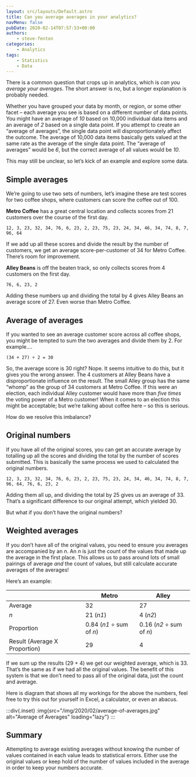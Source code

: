 ```yaml
---
layout: src/layouts/Default.astro
title: Can you average averages in your analytics?
navMenu: false
pubDate: 2020-02-14T07:57:53+00:00
authors:
    - steve-fenton
categories:
    - Analytics
tags:
    - Statistics
    - Data
---
```


There is a common question that crops up in analytics, which is *can you average your averages*. The short answer is no, but a longer explanation is probably needed.

Whether you have grouped your data by month, or region, or some other facet – each average you see is based on a different number of data points. You might have an average of *10* based on 10,000 individual data items and an average of *2* based on a single data point. If you attempt to create an “average of averages”, the single data point will disproportionately affect the outcome. The average of 10,000 data items basically gets valued at the same rate as the average of the single data point. The “average of averages” would be *6*, but the correct average of all values would be *10*.

This may still be unclear, so let’s kick of an example and explore some data.

## Simple averages

We’re going to use two sets of numbers, let’s imagine these are test scores for two coffee shops, where customers can score the coffee out of 100.

**Metro Coffee** has a great central location and collects scores from 21 customers over the course of the first day.

```
12, 3, 23, 32, 34, 76, 6, 23, 2, 23, 75, 23, 24, 34, 46, 34, 74, 8, 7, 96, 64
```

If we add up all these scores and divide the result by the number of customers, we get an average score-per-customer of 34 for Metro Coffee. There’s room for improvement.

**Alley Beans** is off the beaten track, so only collects scores from 4 customers on the first day.

```
76, 6, 23, 2
```

Adding these numbers up and dividing the total by 4 gives Alley Beans an average score of 27. Even worse than Metro Coffee.

## Average of averages

If you wanted to see an average customer score across all coffee shops, you might be tempted to sum the two averages and divide them by 2. For example….

```
(34 + 27) ÷ 2 = 30
```

So, the average score is 30 right? Nope. It seems intuitive to do this, but it gives you the wrong answer. The 4 customers at Alley Beans have a disproportionate influence on the result. The small Alley group has the same “whomp” as the group of 34 customers at Metro Coffee. If this were an election, each individual Alley customer would have more than *five times* the voting power of a Metro customer! When it comes to an election this might be acceptable; but we’re talking about coffee here – so this is serious.

How do we resolve this imbalance?

## Original numbers

If you have all of the original scores, you can get an accurate average by totalling up all the scores and dividing the total by the number of scores submitted. This is basically the same process we used to calculated the original numbers.

```
12, 3, 23, 32, 34, 76, 6, 23, 2, 23, 75, 23, 24, 34, 46, 34, 74, 8, 7, 96, 64, 76, 6, 23, 2
```

Adding them all up, and dividing the total by 25 gives us an average of 33. That’s a significant difference to our original attempt, which yielded 30.

But what if you don’t have the original numbers?

## Weighted averages

If you don’t have all of the original values, you need to ensure you averages are accompanied by an *n*. An *n* is just the count of the values that made up the average in the first place. This allows us to pass around lots of small pairings of average *and* the count of values, but still calculate accurate averages of the averages!

Here’s an example:

|                               | Metro                    | Alley                    |
|-------------------------------|--------------------------|--------------------------|
| Average                       | 32                       | 27                       |
| *n*                           | 21 (*n1*)                | 4 (*n2*)                 |
| Proportion                    | 0.84 (*n1* ÷ sum of *n*) | 0.16 (*n2* ÷ sum of *n*) |
| Result (Average X Proportion) | 29                       | 4                        |

If we sum up the results (29 + 4) we get our weighted average, which is 33. That’s the same as if we had all the original values. The benefit of this system is that we don’t need to pass all of the original data, just the count and average.

Here is diagram that shows all my workings for the above the numbers, feel free to try this out for yourself in Excel, a calculator, or even an abacus.

:::div{.inset}
:img{src="/img/2020/02/average-of-averages.jpg" alt="Average of Averages" loading="lazy"}
:::

## Summary

Attempting to average existing averages without knowing the number of values contained in each value leads to statistical errors. Either use the original values or keep hold of the number of values included in the average in order to keep your numbers accurate.